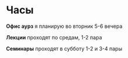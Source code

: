 # Часы

**Офис аурз** я планирую во вторник 5-6 вечера

**Лекции** проходят по средам, 1-2 пара

**Семинары** проходят в субботу 1-2 и 3-4 пары 


